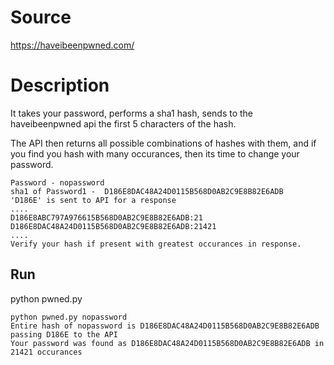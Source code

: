 Source
======
https://haveibeenpwned.com/

Description
===========
It takes your password, performs a sha1 hash, sends to the haveibeenpwned api the first 5 characters of the hash.

The API then returns all possible combinations of hashes with them, and if you find you hash with many occurances, then its time to change your password.

```
Password - nopassword
sha1 of Password1 -  D186E8DAC48A24D0115B568D0AB2C9E8B82E6ADB
'D186E' is sent to API for a response
....
D186E8ABC797A976615B568D0AB2C9E8B82E6ADB:21
D186E8DAC48A24D0115B568D0AB2C9E8B82E6ADB:21421
....
Verify your hash if present with greatest occurances in response.

```

Run
---
python pwned.py <your password>
```
python pwned.py nopassword
Entire hash of nopassword is D186E8DAC48A24D0115B568D0AB2C9E8B82E6ADB
passing D186E to the API
Your password was found as D186E8DAC48A24D0115B568D0AB2C9E8B82E6ADB in 21421 occurances
```